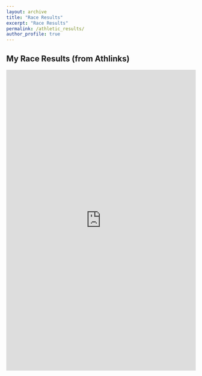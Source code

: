 ```yaml
---
layout: archive
title: "Race Results"
excerpt: "Race Results"
permalink: /athletic_results/
author_profile: true
---
```


<h2>My Race Results (from Athlinks)</h2>

<iframe 
  src="https://www.athlinks.com/athletes/557262460" 
  width="100%" 
  height="800" 
  style="border: none;">
</iframe>
